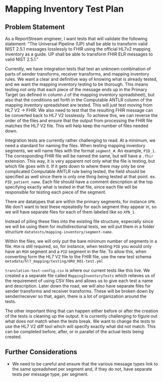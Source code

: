 # Mapping Inventory Test Plan

## Problem Statement
As a ReportStream engineer, I want tests that will validate the following statement: "The Universal Pipeline (UP) shall 
be able to transform valid NIST 2.5.1 messages losslessly to FHIR using the official HL7v2 mapping inventory as a guide. 
UP shall be able to transform FHIR ELR messages to valid NIST 2.5.1."

Currently, we have integration tests that test an unknown combination of parts of sender transforms, receiver 
transforms, and mapping inventory rules. We want a clear and definitive way of knowing what is already tested, and we 
want the mapping inventory testing to be thorough. This means testing not only that each piece of the message ends up 
in the Primary Target (as defined in column J of the mapping inventory spreadsheet), but also that the conditions set
forth in the Computable ANTLR column of the mapping inventory spreadsheet are tested. This will just test moving from 
HL7 V2 -> FHIR. We also need to test that the resulting FHIR message can be converted back to HL7 V2 losslessly. To 
achieve this, we can reverse the order of the files and ensure that the output from processing the FHIR file matches 
the HL7 V2 file. This will help keep the number of files needed down. 

Integration tests are currently rather challenging to read. At a minimum, we need a standard for naming the files. When
testing mapping inventory segments, we will name files with the format `segment_#`. An example, 
`PID_1`. The corresponding FHIR file will be named the same, but will have a `.fhir` extension. This way, it is 
very apparent not only what the file is testing, but which file goes with it. If it gets down to where there may only 
be one complicated Computable ANTLR rule being tested, the field should be specified as well since there is only one 
thing being tested at that point. ex. `PID_patient_name`. Each file should have a comment description at the top 
specifying exactly what is tested in that file, since each file will be responsible for testing each piece of the 
segment. 

There are datatypes that are within the primary segments, for instance `XPN`. We don't want to test these repeatedly 
for each segment they appear in, so we will have separate files for each of them
labeled like so `XPN_1`. 

Instead of piling these files into the existing file structure,
especially since we will be using them for multidirectional tests, we will put them in a folder structure 
`datatests/mapping-inventory/segment-name`.

Within the files, we will only put the bare minimum number of segments in a file. `MSH` is still required, so, for 
instance, when testing `PID` you would only have an `MSH` segment and a `PID` segment in the file. To allow this, when 
converting form the HL7 V2 file to the FHIR file, use the new test schema 
`metadata/hl7_mapping/testing/ORU_R01-test.yml`

`translation-test-config.csv` is where our current tests like this live. We created a a separate file called 
`MappingInventoryTests` which relieves us of the requirement of using CSV files and allows us to give each test a name
and description. Later down the road, we will also have separate files for sender transforms and receiver transforms. 
These will be broken down by sender/receiver so that, again, there is a lot of organization around the tests.

The other important thing that can happen either before or after the creation of the tests is cleaning up the output.
It is currently challenging to figure out what does not match when the tests break. We want to change the tests to use 
the HL7 V2 diff tool which will specify exactly what did not match. This can be completed before, after, or in parallel
of the actual tests being created. 

## Further Considerations
- We need to be careful and ensure that the various message types link to the same spreadsheet per segment and, if they 
do not, have separate tests per message type, per segment. 